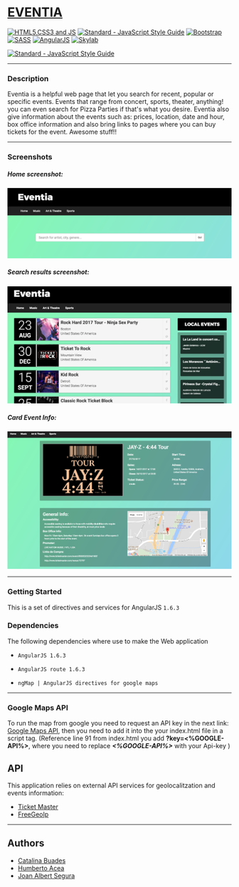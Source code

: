 # [EVENTIA](https://jalbertsr.github.io/eventia)

[![HTML5,CSS3 and JS](https://github.com/FransLopez/logo-images/blob/master/logos/html5-css3-js.png)](http://www.w3.org/) [![Standard - JavaScript Style Guide](https://cdn.rawgit.com/feross/standard/master/badge.svg)](https://github.com/feross/standard)  [![Bootstrap](https://github.com/FransLopez/logo-images/blob/master/logos/bootstrap.png)](http://getbootstrap.com/)  [![SASS](https://github.com/FransLopez/logo-images/blob/master/logos/sass.png)](http://sass-lang.com/)  [![AngularJS](https://github.com/FransLopez/logo-images/blob/master/logos/angularjs.png)](https://angularjs.org/) [![Skylab](https://github.com/FransLopez/logo-images/blob/master/logos/skylab-56.png)](http://www.skylabcoders.com/)  
 
[![Standard - JavaScript Style Guide](https://img.shields.io/badge/code%20style-standard-brightgreen.svg)](http://standardjs.com/)

---

### Description

Eventia is a helpful web page that let you search for recent, popular or specific events. Events that range from concert, sports, theater, anything! you can even search for Pizza Parties if that's what you desire. Eventia also give information about the events such as: prices, location, date and hour, box office information and also bring links to pages where you can buy tickets for the event. Awesome stuff!!

---

### Screenshots 

##### Home screenshot: 

![Screenshot](img/home.png)

##### Search results screenshot:

![Screenshot](img/search.png)

##### Card Event Info:

![Screenshot](img/eventCard.png)

---

### Getting Started

This is a set of directives and services for AngularJS `1.6.3`

### Dependencies

The following dependencies where use to make the Web application

- `AngularJS 1.6.3`

- `AngularJS route 1.6.3`

- `ngMap | AngularJS directives for google maps`

---

### Google Maps API
To run the map from google you need to request an API key in the next link: [Google Maps API](https://developers.google.com/maps/documentation/javascript/get-api-key?hl=#key), then you need to add it into the your index.html file in a script tag.
(Reference line 91 from index.html you add **?key=<%GOOGLE-API%>**, where you need to replace **_<%GOOGLE-API%>_** with your Api-key )



## API
This application relies on external API services for geolocalitzation and events information:

* [Ticket Master](http://developer.ticketmaster.com/products-and-docs/apis/discovery-api/v2/)
* [FreeGeoIp](https://freegeoip.net)

---

## Authors

- [Catalina Buades](https://github.com/catabuades)
- [Humberto Acea](https://github.com/KV-Disco)
- [Joan Albert Segura](https://github.com/jalbertsr)

